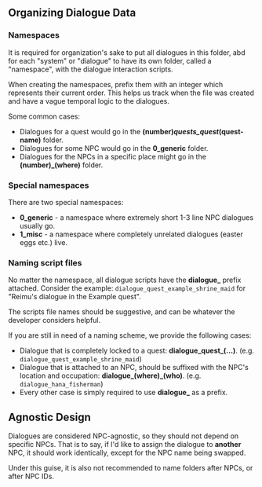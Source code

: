 ## Organizing Dialogue Data

### Namespaces

It is required for organization's sake to put all dialogues in this folder, abd for each "system" or "dialogue" to have its own folder, called a "namespace", with the dialogue interaction scripts.

When creating the namespaces, prefix them with an integer which represents their current order. This helps us track when the file was created and have a vague temporal logic to the dialogues.

Some common cases:
- Dialogues for a quest would go in the **(number)_quests_quest_(quest-name)** folder.
- Dialogues for some NPC would go in the **0_generic** folder.
- Dialogues for the NPCs in a specific place might go in the **(number)_(where)** folder.

### Special namespaces

There are two special namespaces:
- **0_generic** - a namespace where extremely short 1-3 line NPC dialogues usually go.
- **1_misc** - a namespace where completely unrelated dialogues (easter eggs etc.) live.

### Naming script files

No matter the namespace, all dialogue scripts have the **dialogue_** prefix attached. Consider the example: `dialogue_quest_example_shrine_maid` for "Reimu's dialogue in the Example quest".

The scripts file names should be suggestive, and can be whatever the developer considers helpful. 

If you are still in need of a naming scheme, we provide the following cases:
- Dialogue that is completely locked to a quest: **dialogue_quest_(...)**. (e.g. `dialogue_quest_example_shrine_maid`)
- Dialogue that is attached to an NPC, should be suffixed with the NPC's location and occupation: **dialogue_(where)_(who)**. (e.g. `dialogue_hana_fisherman`)
- Every other case is simply required to use **dialogue_** as a prefix.

## Agnostic Design

Dialogues are considered NPC-agnostic, so they should not depend on specific NPCs. That is to say, if I'd like to assign the dialogue to **another** NPC, it should work identically, except for the NPC name being swapped.

Under this guise, it is also not recommended to name folders after NPCs, or after NPC IDs.
